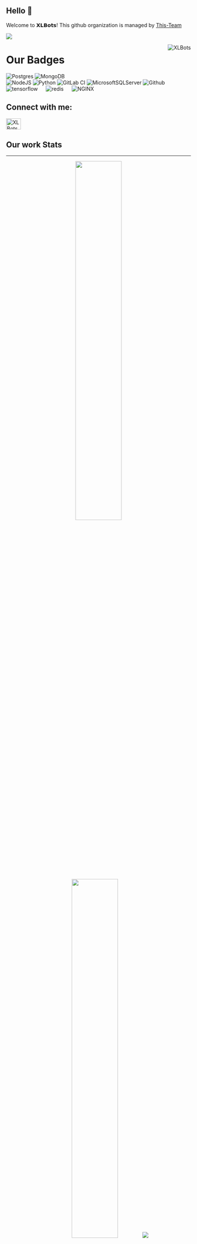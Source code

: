 ## Hello 👋

Welcome to 𝗫𝗟𝗕𝗼𝘁𝘀! This github organization is managed by [This-Team](https://t.me/XlBots) 

![](https://github.com/halfrost/halfrost/blob/master/icons/header_.png)


<p><img align="right" src="https://github.com/XLBots/README.MD/blob/main/animation_500_kxa883sd.gif" alt="XLBots" /></p>

# Our Badges

![Postgres](https://img.shields.io/badge/postgres-%23316192.svg?style=for-the-badge&logo=postgresql&logoColor=white)
![MongoDB](https://img.shields.io/badge/MongoDB-%234ea94b.svg?style=for-the-badge&logo=mongodb&logoColor=white)                                     
![NodeJS](https://img.shields.io/badge/node.js-6DA55F?style=for-the-badge&logo=node.js&logoColor=white)
![Python](https://img.shields.io/badge/python-3670A0?style=for-the-badge&logo=python&logoColor=ffdd54)
![GitLab CI](https://img.shields.io/badge/gitlab%20CI-%23181717.svg?style=for-the-badge&logo=gitlab&logoColor=white) 
![MicrosoftSQLServer](https://img.shields.io/badge/Microsoft%20SQL%20Server-CC2927?style=for-the-badge&logo=microsoft%20sql%20server&logoColor=white) 
![Github](https://img.shields.io/badge/Github%20Server-CC2927?style=for-the-badge&logo=github%20server&logoColor=Blue) 
   <a>
    <img alt="tensorflow" src="https://img.shields.io/badge/-tensorflow-orange?logo=tensorflow&logoColor=white">
  </a>
  &emsp;
  <a>
    <img alt="redis" src="https://img.shields.io/badge/-redis-red?logo=redis&logoColor=white"/>
  </a>
  &emsp;
  <a>
    <img alt="NGINX" src="https://img.shields.io/badge/-NGINX-yellow?logo=nginx&logoColor=white"/>
  </a>
</p>


## Connect with me:
<p align="left">
  <a href="https://www.instagram.com/amateurs_engineers/" target="blank"><img align="center"
      src="https://raw.githubusercontent.com/rahuldkjain/github-profile-readme-generator/master/src/images/icons/Social/instagram.svg"
      alt="XLBots" height="30" width="40" /></a>
</p>


## Our work Stats
-----
<p align="center">
  <img height="50%" width="auto" src ="https://github-readme-stats.vercel.app/api?username=piroxpower&show_icons=true&count_private=true&theme=darcula&hide_border=true&hide=issues,contribs&bg_color=00000000">
  <img height="50%" width="auto" src ="https://github-readme-stats.vercel.app/api/top-langs/?username=piroxpower&layout=compact&hide_border=true&theme=darcula&bg_color=00000000&langs_count=6&hide=jupyter%20notebook,tex,css,php">
  <img src ="https://github-readme-streak-stats.herokuapp.com?user=aveek-saha&theme=darcula&hide_border=true&background=FFFFFF00">
  <br>
  <br>
 </p>

